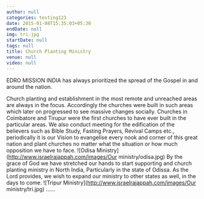 ```yaml
---
author: null
categories: testing123
date: 2015-01-08T15:35:03+05:30
endDate: null
img: tri.jpg
startDate: null
tags: null
title: Church Planting Ministry
venue: null
video: null
---
```


EDRO MISSION INDIA has always prioritized the spread of the Gospel in and around the nation. 
<!--more-->
Church planting and establishment in the most remote and unreached areas are always in the focus. Accordingly the churches were built in such areas which later on progressed to see massive changes socially. Churches in Coimbatore and Tirupur were the first churches to have ever built in the particular areas. We also conduct meeting for the edification of the believers such as Bible Study, Fasting Prayers, Revival Camps etc., periodically it is our Vision to evangelise every nook and corner of this great nation and plant churches no matter what the situation or how much opposition we have to face. 
![Odisa Ministry](http://www.israelrajappah.com/images/Our ministry/odisa.jpg)
By the grace of God we have stretched our hands to start supporting and church planting ministry in North India, Particularly in the state of Odissa. As the Lord provides, we wish to expand our ministry to other states as well, in the days to come.
![Tripur Ministry](http://www.israelrajappah.com/images/Our ministry/tri.jpg)
......
